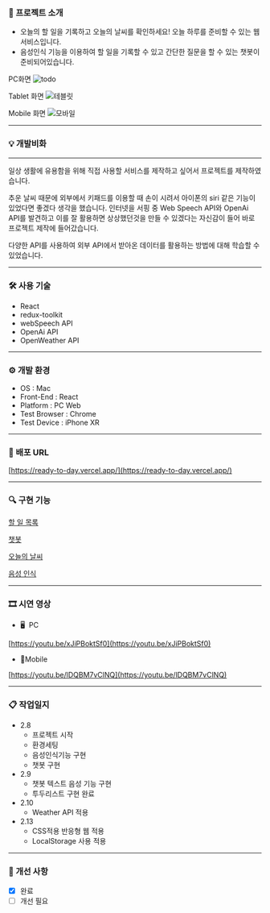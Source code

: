 ### 📃 프로젝트 소개

- 오늘의 할 일을 기록하고 오늘의 날씨를 확인하세요! 오늘 하루를 준비할 수 있는 웹서비스입니다.
- 음성인식 기능을 이용하여 할 일을 기록할 수 있고 간단한  질문을 할 수 있는 챗봇이 준비되어있습니다.

PC화면
![todo](https://user-images.githubusercontent.com/115249840/219344095-fc62ae1f-8ab6-4923-9c2f-2fab8ac3f76b.gif)

Tablet 화면
![테블릿](https://user-images.githubusercontent.com/115249840/219344126-3f17eb0d-737c-43d2-8b63-708e05386f25.gif)

Mobile 화면
![모바일](https://user-images.githubusercontent.com/115249840/219344150-7e9632a1-e22d-4f0b-b85d-cebce607805f.gif)

---

### 💡 개발비화

---

일상 생활에 유용함을 위해 직접 사용할 서비스를 제작하고 싶어서 프로젝트를 제작하였습니다.

추운 날씨 때문에 외부에서 키패드를 이용할 때 손이 시려서 아이폰의 siri 같은 기능이 있었다면 좋겠다 생각을 했습니다. 인터넷을 서핑 중 Web Speech API와 OpenAi API를 발견하고 이를 잘 활용하면 상상했던것을 만들 수 있겠다는 자신감이 들어 바로 프로젝트 제작에 들어갔습니다.

다양한 API를 사용하여 외부 API에서 받아온 데이터를 활용하는 방법에 대해 학습할 수 있었습니다.

---

### 🛠 사용 기술

- React
- redux-toolkit
- webSpeech API
- OpenAi API
- OpenWeather API

---

### ⚙ 개발 환경

- OS : Mac
- Front-End : React
- Platform : PC Web
- Test Browser : Chrome
- Test Device : iPhone XR

---

### 🔗 배포 URL

[https://ready-to-day.vercel.app/](https://ready-to-day.vercel.app/)                                                       

---

### 🔍 구현 기능

[할 일 목록](https://www.notion.so/d6fb4c61cc31443e9337e36058298372)

[챗봇](https://www.notion.so/242c706769894c17b81d7cf876b506a4)

[오늘의 날씨](https://www.notion.so/b4060965d17d4976b7019f47c83d04ef)

[음성 인식](https://www.notion.so/e69c0a2ab2624918b3325148cbf35a46)

---

### 🎞 시연 영상

- 🖥  PC

[https://youtu.be/xJiPBoktSf0](https://youtu.be/xJiPBoktSf0)

- 📱Mobile

[https://youtu.be/lDQBM7vClNQ](https://youtu.be/lDQBM7vClNQ)

---

### 📋 작업일지

- 2.8
    - 프로젝트 시작
    - 환경세팅
    - 음성인식기능 구현
    - 챗봇 구현
- 2.9
    - 챗봇 텍스트 음성 기능 구현
    - 투두리스트 구현 완료
- 2.10
    - Weather API 적용
- 2.13
    - CSS적용 반응형 웹 적용
    - LocalStorage 사용 적용

---

### 🔨 개선 사항

- [x]  완료
- [ ]  개선 필요
